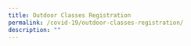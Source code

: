 ```yaml
---
title: Outdoor Classes Registration
permalink: /covid-19/outdoor-classes-registration/
description: ""
---
```



